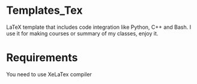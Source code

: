 # Templates_Tex
LaTeX template that includes code integration like Python, C++ and Bash.
I use it for making courses or summary of my classes, enjoy it.
# Requirements 
You need to use XeLaTex compiler
